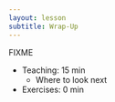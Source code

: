 ```yaml
---
layout: lesson
subtitle: Wrap-Up
---
```


FIXME

*   Teaching: 15 min
    *   Where to look next
*   Exercises: 0 min
